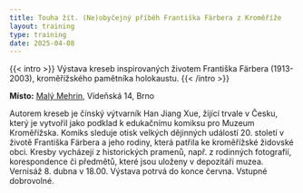 ```yaml
---
title: Touha žít. (Ne)obyčejný příběh Františka Färbera z Kroměříže 
layout: training
type: training
date: 2025-04-08
---
```


{{< intro >}}
Výstava kreseb inspirovaných životem Františka Färbera (1913-2003), kroměřížského pamětníka holokaustu. 
{{< /intro >}}
</br>

**Místo:** [Malý Mehrin](https://malymehrin.cz/), Vídeňská 14, Brno

Autorem kreseb je čínský výtvarník Han Jiang Xue, žijící trvale v Česku, který je vytvořil jako podklad k edukačnímu komiksu pro Muzeum Kroměřížska. Komiks sleduje otisk velkých dějinných událostí 20. století v životě Františka Färbera a jeho rodiny, která patřila ke kroměřížské židovské obci. Kresby vycházejí z historických pramenů, např. z rodinných fotografií, korespondence či předmětů, které jsou uloženy v depozitáři muzea. Vernisáž 8. dubna v 18.00. Výstava potrvá do konce června. Vstupné dobrovolné.

